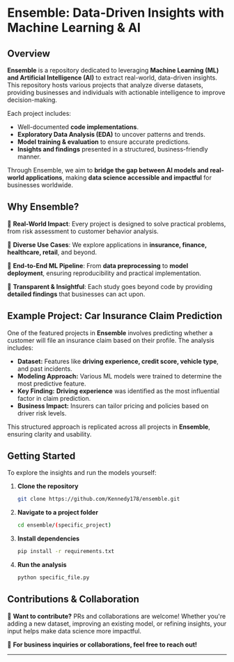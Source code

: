 # Ensemble: Data-Driven Insights with Machine Learning & AI

## **Overview**

**Ensemble** is a repository dedicated to leveraging **Machine Learning (ML) and Artificial Intelligence (AI)** to extract real-world, data-driven insights. This repository hosts various projects that analyze diverse datasets, providing businesses and individuals with actionable intelligence to improve decision-making.

Each project includes:
- Well-documented **code implementations**.
- **Exploratory Data Analysis (EDA)** to uncover patterns and trends.
- **Model training & evaluation** to ensure accurate predictions.
- **Insights and findings** presented in a structured, business-friendly manner.

Through Ensemble, we aim to **bridge the gap between AI models and real-world applications**, making **data science accessible and impactful** for businesses worldwide.

## **Why Ensemble?**

🔹 **Real-World Impact**: Every project is designed to solve practical problems, from risk assessment to customer behavior analysis.

🔹 **Diverse Use Cases**: We explore applications in **insurance, finance, healthcare, retail**, and beyond.

🔹 **End-to-End ML Pipeline**: From **data preprocessing** to **model deployment**, ensuring reproducibility and practical implementation.

🔹 **Transparent & Insightful**: Each study goes beyond code by providing **detailed findings** that businesses can act upon.

## **Example Project: Car Insurance Claim Prediction**

One of the featured projects in **Ensemble** involves predicting whether a customer will file an insurance claim based on their profile. The analysis includes:

- **Dataset:** Features like **driving experience, credit score, vehicle type**, and past incidents.
- **Modeling Approach:** Various ML models were trained to determine the most predictive feature.
- **Key Finding:** **Driving experience** was identified as the most influential factor in claim prediction.
- **Business Impact:** Insurers can tailor pricing and policies based on driver risk levels.

This structured approach is replicated across all projects in **Ensemble**, ensuring clarity and usability.



## **Getting Started**

To explore the insights and run the models yourself:
1. **Clone the repository**
   ```bash
   git clone https://github.com/Kennedy178/ensemble.git
   ```
2. **Navigate to a project folder**
   ```bash
   cd ensemble/(specific_project) 
   ```
3. **Install dependencies**
   ```bash
   pip install -r requirements.txt
   ```
4. **Run the analysis**
   ```bash
   python specific_file.py
   ```

## **Contributions & Collaboration**

🚀 **Want to contribute?** PRs and collaborations are welcome! Whether you're adding a new dataset, improving an existing model, or refining insights, your input helps make data science more impactful.

📩 **For business inquiries or collaborations, feel free to reach out!**

---


